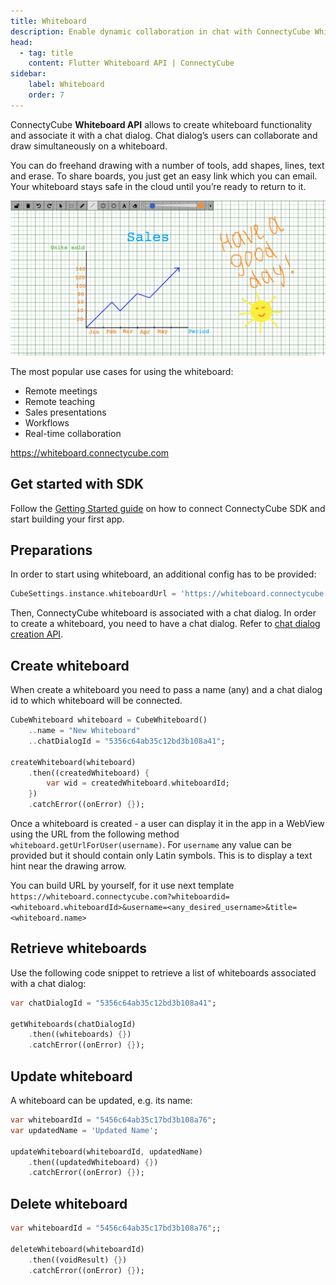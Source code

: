 ```yaml
---
title: Whiteboard
description: Enable dynamic collaboration in chat with ConnectyCube Whiteboard API. Ideal for remote meetings, teaching environments, sales demos, real-time workflows.
head:
  - tag: title
    content: Flutter Whiteboard API | ConnectyCube
sidebar: 
    label: Whiteboard
    order: 7
---
```


ConnectyCube **Whiteboard API** allows to create whiteboard functionality and associate it with a chat dialog.
Chat dialog’s users can collaborate and draw simultaneously on a whiteboard.

You can do freehand drawing with a number of tools, add shapes, lines, text and erase.
To share boards, you just get an easy link which you can email. Your whiteboard stays safe in the cloud until you’re ready to return to it.

   ![Whiteboard demo](../../../assets/whiteboard_1024x504.png)

The most popular use cases for using the whiteboard:

- Remote meetings
- Remote teaching
- Sales presentations
- Workflows
- Real-time collaboration

https://whiteboard.connectycube.com

## Get started with SDK

Follow the [Getting Started guide](/flutter/) on how to connect ConnectyCube SDK and start building your first app.

## Preparations

In order to start using whiteboard, an additional config has to be provided:

```dart
CubeSettings.instance.whiteboardUrl = 'https://whiteboard.connectycube.com';
```

Then, ConnectyCube whiteboard is associated with a chat dialog.
In order to create a whiteboard, you need to have a chat dialog. Refer to [chat dialog creation API](/flutter/messaging#create-new-dialog).

## Create whiteboard

When create a whiteboard you need to pass a name (any) and a chat dialog id to which whiteboard will be connected.

```dart
CubeWhiteboard whiteboard = CubeWhiteboard()
    ..name = "New Whiteboard"
    ..chatDialogId = "5356c64ab35c12bd3b108a41";

createWhiteboard(whiteboard)
    .then((createdWhiteboard) {
        var wid = createdWhiteboard.whiteboardId;
    })
    .catchError((onError) {});
```

Once a whiteboard is created - a user can display it in the app in a WebView using the URL from the following method `whiteboard.getUrlForUser(username)`.
For `username` any value can be provided but it should contain only Latin symbols. This is to display a text hint near the drawing arrow.

You can build URL by yourself, for it use next template `https://whiteboard.connectycube.com?whiteboardid=<whiteboard.whiteboardId>&username=<any_desired_username>&title=<whiteboard.name>`

## Retrieve whiteboards

Use the following code snippet to retrieve a list of whiteboards associated with a chat dialog:

```dart
var chatDialogId = "5356c64ab35c12bd3b108a41";

getWhiteboards(chatDialogId)
    .then((whiteboards) {})
    .catchError((onError) {});
```

## Update whiteboard

A whiteboard can be updated, e.g. its name:

```dart
var whiteboardId = "5456c64ab35c17bd3b108a76";
var updatedName = 'Updated Name';

updateWhiteboard(whiteboardId, updatedName)
    .then((updatedWhiteboard) {})
    .catchError((onError) {});
```

## Delete whiteboard

```dart
var whiteboardId = "5456c64ab35c17bd3b108a76";;

deleteWhiteboard(whiteboardId)
    .then((voidResult) {})
    .catchError((onError) {});
```
